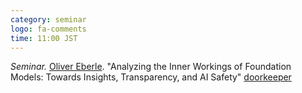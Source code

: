 ```yaml
---
category: seminar
logo: fa-comments
time: 11:00 JST
---
```


*Seminar.* [Oliver Eberle](https://oeberle.github.io). "Analyzing the Inner Workings of Foundation Models: Towards Insights, Transparency, and AI Safety" [doorkeeper](https://c5dc59ed978213830355fc8978.doorkeeper.jp/events/177274)
